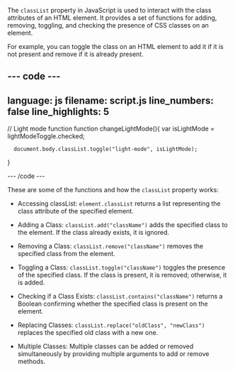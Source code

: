 The `classList` property in JavaScript is used to interact with the class attributes of an HTML element. It provides a set of functions for adding, removing, toggling, and checking the presence of CSS classes on an element. 

For example, you can toggle the class on an HTML element to add it if it is not present and remove if it is already present.

--- code ---
---
language: js
filename: script.js
line_numbers: false
line_highlights: 5
---
   
   // Light mode function 
  function changeLightMode(){
      var isLightMode = lightModeToggle.checked;

      document.body.classList.toggle("light-mode", isLightMode);

  }

--- /code ---


These are some of the functions and how the `classList` property works:

+ Accessing classList:
`element.classList` returns a list representing the class attribute of the specified element.

+ Adding a Class:
`classList.add("className")` adds the specified class to the element. If the class already exists, it is ignored.

+ Removing a Class:
`classList.remove("className")` removes the specified class from the element.

+ Toggling a Class:
`classList.toggle("className")` toggles the presence of the specified class. If the class is present, it is removed; otherwise, it is added.

+ Checking if a Class Exists:
`classList.contains("className")` returns a Boolean confirming whether the specified class is present on the element.

+ Replacing Classes:
`classList.replace("oldClass", "newClass")` replaces the specified old class with a new one.

+ Multiple Classes:
Multiple classes can be added or removed simultaneously by providing multiple arguments to add or remove methods.
